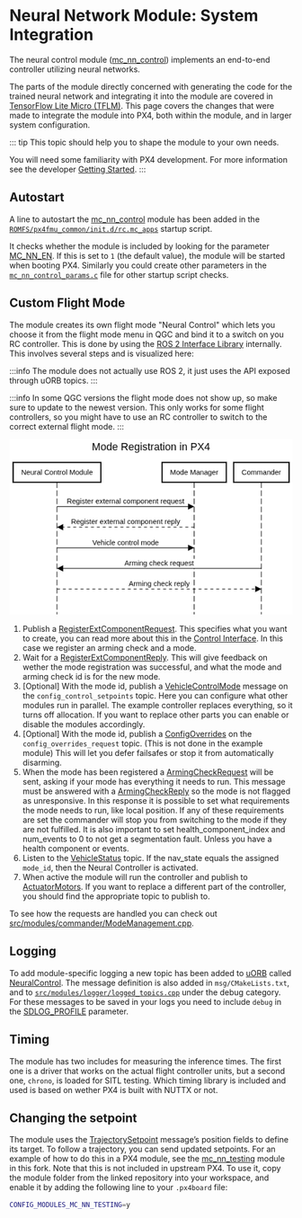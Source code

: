 # Neural Network Module: System Integration

The neural control module ([mc_nn_control](../modules/modules_controller.md#mc_nn_control)) implements an end-to-end controller utilizing neural networks.

The parts of the module directly concerned with generating the code for the trained neural network and integrating it into the module are covered in [TensorFlow Lite Micro (TFLM)](../advanced/tflm.md).
This page covers the changes that were made to integrate the module into PX4, both within the module, and in larger system configuration.

::: tip
This topic should help you to shape the module to your own needs.

You will need some familiarity with PX4 development.
For more information see the developer [Getting Started](../dev_setup/getting_started.md).
:::

## Autostart

A line to autostart the [mc_nn_control](../modules/modules_controller.md#mc_nn_control) module has been added in the [`ROMFS/px4fmu_common/init.d/rc.mc_apps`](https://github.com/PX4/PX4-Autopilot/blob/main/ROMFS/px4fmu_common/init.d/rc.mc_apps) startup script.

It checks whether the module is included by looking for the parameter [MC_NN_EN](../advanced_config/parameter_reference.md#MC_NN_EN).
If this is set to `1` (the default value), the module will be started when booting PX4.
Similarly you could create other parameters in the [`mc_nn_control_params.c`](https://github.com/PX4/PX4-Autopilot/blob/main/src/modules/mc_nn_control/mc_nn_control_params.c) file for other startup script checks.

## Custom Flight Mode

The module creates its own flight mode "Neural Control" which lets you choose it from the flight mode menu in QGC and bind it to a switch on you RC controller.
This is done by using the [ROS 2 Interface Library](../ros2/px4_ros2_interface_lib.md) internally.
This involves several steps and is visualized here:

:::info
The module does not actually use ROS 2, it just uses the API exposed through uORB topics.
:::

:::info
In some QGC versions the flight mode does not show up, so make sure to update to the newest version.
This only works for some flight controllers, so you might have to use an RC controller to switch to the correct external flight mode.
:::

![neural_mode_registration](../../assets/advanced/neural_mode_registration.png)

1. Publish a [RegisterExtComponentRequest](../msg_docs/RegisterExtComponentRequest.md).
   This specifies what you want to create, you can read more about this in the [Control Interface](../ros2/px4_ros2_control_interface.md).
   In this case we register an arming check and a mode.
2. Wait for a [RegisterExtComponentReply](../msg_docs/RegisterExtComponentReply.md).
   This will give feedback on wether the mode registration was successful, and what the mode and arming check id is for the new mode.
3. [Optional] With the mode id, publish a [VehicleControlMode](../msg_docs/VehicleControlMode.md) message on the `config_control_setpoints` topic.
   Here you can configure what other modules run in parallel.
   The example controller replaces everything, so it turns off allocation.
   If you want to replace other parts you can enable or disable the modules accordingly.
4. [Optional] With the mode id, publish a [ConfigOverrides](../msg_docs/ConfigOverrides.md) on the `config_overrides_request` topic.
   (This is not done in the example module) This will let you defer failsafes or stop it from automatically disarming.
5. When the mode has been registered a [ArmingCheckRequest](../msg_docs/ArmingCheckRequest.md) will be sent, asking if your mode has everything it needs to run.
   This message must be answered with a [ArmingCheckReply](../msg_docs/ArmingCheckReply.md) so the mode is not flagged as unresponsive.
   In this response it is possible to set what requirements the mode needs to run, like local position.
   If any of these requirements are set the commander will stop you from switching to the mode if they are not fulfilled.
   It is also important to set health_component_index and num_events to 0 to not get a segmentation fault.
   Unless you have a health component or events.
6. Listen to the [VehicleStatus](../msg_docs/VehicleStatus.md) topic.
   If the nav_state equals the assigned `mode_id`, then the Neural Controller is activated.
7. When active the module will run the controller and publish to [ActuatorMotors](../msg_docs/ActuatorMotors.md).
   If you want to replace a different part of the controller, you should find the appropriate topic to publish to.

To see how the requests are handled you can check out [src/modules/commander/ModeManagement.cpp](https://github.com/PX4/PX4-Autopilot/blob/main/src/modules/commander/ModeManagement.cpp).

## Logging

To add module-specific logging a new topic has been added to [uORB](../middleware/uorb.md) called [NeuralControl](../msg_docs/NeuralControl.md).
The message definition is also added in `msg/CMakeLists.txt`, and to [`src/modules/logger/logged_topics.cpp`](https://github.com/PX4/PX4-Autopilot/blob/main/src/modules/logger/logged_topics.cpp) under the debug category.
For these messages to be saved in your logs you need to include `debug` in the [SDLOG_PROFILE](../advanced_config/parameter_reference.md#SDLOG_PROFILE) parameter.

## Timing

The module has two includes for measuring the inference times.
The first one is a driver that works on the actual flight controller units, but a second one, `chrono`, is loaded for SITL testing.
Which timing library is included and used is based on wether PX4 is built with NUTTX or not.

## Changing the setpoint

The module uses the [TrajectorySetpoint](../msg_docs/TrajectorySetpoint.md) message’s position fields to define its target.
To follow a trajectory, you can send updated setpoints.
For an example of how to do this in a PX4 module, see the [mc_nn_testing](https://github.com/SindreMHegre/PX4-Autopilot-public/tree/main/src/modules/mc_nn_testing) module in this fork.
Note that this is not included in upstream PX4.
To use it, copy the module folder from the linked repository into your workspace, and enable it by adding the following line to your `.px4board` file:

```sh
CONFIG_MODULES_MC_NN_TESTING=y
```
